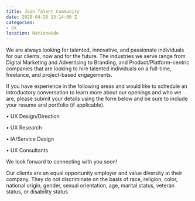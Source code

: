```yaml
---
title: Join Talent Community
date: 2020-04-28 13:14:00 Z
categories:
- UX
location: Nationwide
---
```


We are always looking for talented, innovative, and passionate individuals for our clients, now and for the future. The industries we serve range from Digital Marketing and Advertising to Branding, and Product/Platform-centric companies that are looking to hire talented individuals on a full-time, freelance, and project-based engagements.  

If you have experience in the following areas and would like to schedule an introductory conversation to learn more about our openings and who we are, please submit your details using the form below and be sure to include your resume and portfolio (if applicable). 

•	UX Design/Direction

•	UX Research

•	IA/Service Design

•	UX Consultants


We look forward to connecting with you soon!


Our clients are an equal opportunity employer and value diversity at their company. They do not discriminate on the basis of race, religion, color, national origin, gender, sexual orientation, age, marital status, veteran status, or disability status
